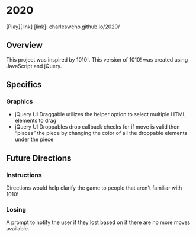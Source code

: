 # 2020
[Play][link]
[link]: charleswcho.github.io/2020/

## Overview

This project was inspired by 1010!. This version of 1010! was created using JavaScript and jQuery.

## Specifics


### Graphics

* jQuery UI Draggable utilizes the helper option to select multiple HTML elements to drag
* jQuery UI Droppables drop callback checks for if move is valid then “places” the piece by changing the color of all the droppable elements under the piece


## Future Directions

### Instructions

Directions would help clarify the game to people that aren't familiar with 1010!

### Losing

A prompt to notify the user if they lost based on if there are no more moves available.

